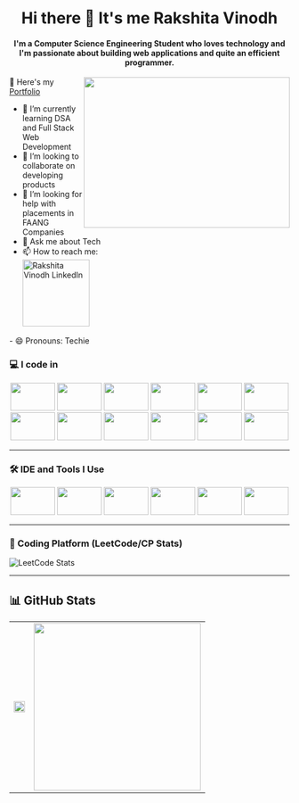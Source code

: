 <div align="center">

  <h1>Hi there 👋 It's me Rakshita Vinodh</h1>

</div>

<div align="center">
<h4>I'm a Computer Science Engineering Student who loves technology and I'm passionate about building web applications and quite an efficient programmer.</h4>
</div>
<img align ="right" width="370" height="270" src="https://github.com/user-attachments/assets/bde0aa52-f917-40c6-b7a6-612a8cd43214">

🔭 Here's my [Portfolio](https://rvportfolio2025.netlify.app/)


- 🌱 I’m currently learning DSA and Full Stack Web Development
- 👯 I’m looking to collaborate on developing products
- 🤔 I’m looking for help with placements in FAANG Companies
- 💬 Ask me about Tech
- 📫 How to reach me:
  <br /><a href="https://www.linkedin.com/in/rakshita-vinodh-92a781257/">
  <img src="https://github.com/user-attachments/assets/13d421d4-8ad9-4775-8820-14e852ffdd98" width="120px" alt="Rakshita Vinodh LinkedIn">
</a>
- 😄 Pronouns: Techie

### 💻 I code in

<p align="center">
  <img src="https://img.shields.io/badge/Java-ED8B00?style=flat&logo=java&logoColor=white" width="80" height="50"/>
  <img src="https://img.shields.io/badge/Python-3776AB?style=flat&logo=python&logoColor=white" width="80" height="50"/>
  <img src="https://img.shields.io/badge/C++-00599C?style=flat&logo=c%2B%2B&logoColor=white" width="80" height="50"/>
  <img src="https://img.shields.io/badge/HTML5-E34F26?style=flat&logo=html5&logoColor=white" width="80" height="50"/>
  <img src="https://img.shields.io/badge/CSS3-1572B6?style=flat&logo=css3&logoColor=white" width="80" height="50"/>
  <img src="https://img.shields.io/badge/Bootstrap-563D7C?style=flat&logo=bootstrap&logoColor=white" width="80" height="50"/>
  <img src="https://img.shields.io/badge/JavaScript-F7DF1E?style=flat&logo=javascript&logoColor=black" width="80" height="50"/>
  <img src="https://img.shields.io/badge/Node.js-339933?style=flat&logo=nodedotjs&logoColor=white" width="80" height="50"/>
  <img src="https://img.shields.io/badge/TensorFlow-FF6F00?style=flat&logo=tensorflow&logoColor=white" width="80" height="50"/>
  <img src="https://img.shields.io/badge/React-20232A?style=flat&logo=react&logoColor=61DAFB" width="80" height="50"/>
  <img src="https://img.shields.io/badge/MySQL-4479A1?style=flat&logo=mysql&logoColor=white" width="80" height="50"/>
  <img src="https://img.shields.io/badge/MongoDB-47A248?style=flat&logo=mongodb&logoColor=white" width="80" height="50"/>
</p>



---

### 🛠 IDE and Tools I Use

<p align="center">
  <img src="https://img.shields.io/badge/VS%20Code-007ACC?style=flat&logo=visual-studio-code&logoColor=white" width="80" height="50"/>
  <img src="https://img.shields.io/badge/Postman-FF6C37?style=flat&logo=postman&logoColor=white" width="80" height="50"/>
  <img src="https://img.shields.io/badge/Photoshop-31A8FF?style=flat&logo=adobe-photoshop&logoColor=white" width="80" height="50"/>
  <img src="https://img.shields.io/badge/Figma-F24E1E?style=flat&logo=figma&logoColor=white" width="80" height="50"/>
  <img src="https://img.shields.io/badge/Netlify-00C7B7?style=flat&logo=netlify&logoColor=white" width="80" height="50"/>
  <img src="https://img.shields.io/badge/Adobe%20XD-FF61F6?style=flat&logo=adobe-xd&logoColor=white" width="80" height="50"/>
</p>



---
### 🎯 Coding Platform (LeetCode/CP Stats)

![LeetCode Stats](https://leetcard.jacoblin.cool/Rakshita_vinodh?theme=forest&font=Sen&ext=activity)

---

<h2>📊 GitHub Stats</h2>

<table>
  <tr>
    <td>
      <a href="https://github.com/ashutosh00710/github-readme-activity-graph">
        <img src="https://github-readme-activity-graph.vercel.app/graph?username=Rakshita-05github&bg_color=211c1f&color=1c827c&line=04ec80&point=403d3d&area=true&hide_border=true" width="100%"/>
      </a>
    </td>
    <td>
      <img src="https://github-readme-stats.vercel.app/api/top-langs/?username=Rakshita-05github&layout=compact&theme=default" width="300px"/>
    </td>
  </tr>
</table>



